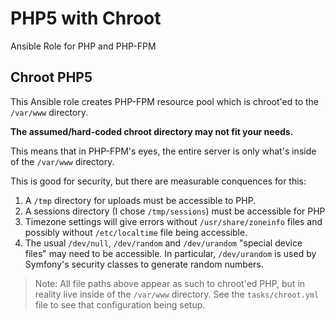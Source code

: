 PHP5 with Chroot
===============

Ansible Role for PHP and PHP-FPM

## Chroot PHP5

This Ansible role creates PHP-FPM resource pool which is chroot'ed to the `/var/www` directory. 

**The assumed/hard-coded chroot directory may not fit your needs.**

This means that in PHP-FPM's eyes, the entire server is only what's inside of the `/var/www` directory.

This is good for security, but there are measurable conquences for this:

1. A `/tmp` directory for uploads must be accessible to PHP.
2. A sessions directory (I chose `/tmp/sessions`) must be accessible for PHP
3. Timezone settings will give errors without `/usr/share/zoneinfo` files and possibly without `/etc/localtime` file being accessible.
4. The usual `/dev/null`, `/dev/random` and `/dev/urandom` "special device files" may need to be accessible. In particular, `/dev/urandom` is used by Symfony's security classes to generate random numbers.

<!-- -->

> Note: All file paths above appear as such to chroot'ed PHP, but in reality live inside of the `/var/www` directory. See the `tasks/chroot.yml` file to see that configuration being setup.

